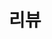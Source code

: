 ---
layout: list
title: 리뷰
slug: Review
menu: true
order: 3
description: >
  플랫폼 리뷰 등   

# http://jsfiddle.net/LPxrT/
image: 'data:image/gif;base64,R0lGODlhAQABAPAAACAgIP///yH5BAAAAAAALAAAAAABAAEAAAICRAEAOw=='
color: '#4b96e6'
---